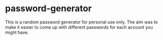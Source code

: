 # password-generator
This is a random password generator for personal use only. The aim was to make it easier to come up with different passwords for each account you might have.
